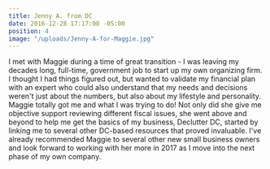 ```yaml
---
title: Jenny A. from DC
date: 2016-12-28 17:17:00 -05:00
position: 4
image: "/uploads/Jenny-A-for-Maggie.jpg"
---
```


I met with Maggie during a time of great transition - I was leaving my decades long, full-time, government job to start up my own organizing firm. I thought I had things figured out, but wanted to validate my financial plan with an expert who could also understand that my needs and decisions weren't just about the numbers, but also about my lifestyle and personality. Maggie totally got me and what I was trying to do! Not only did she give me objective support reviewing different fiscal issues, she went above and beyond to help me get the basics of my business, Declutter DC, started by linking me to several other DC-based resources that proved invaluable. I've already recommended Maggie to several other new small business owners and look forward to working with her more in 2017 as I move into the next phase of my own company.